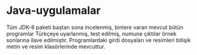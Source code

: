 # Java-uygulamalar
Tüm JDK-8 paketi baştan sona incelenmiş, binlere varan mevcut bütün programlar Türkçeye uyarlanmış, test edilmiş, numune çıktılar örnek sonlarına ilave edilmiştir.
Programlardaki girdi dosyaları ve resimleri bitişik metin ve resim klasörlerinde mevcuttur.

